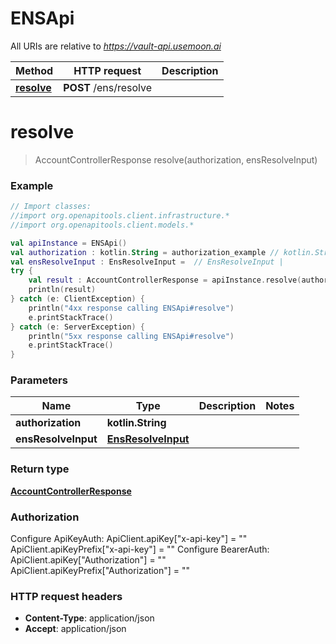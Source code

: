 # ENSApi

All URIs are relative to *https://vault-api.usemoon.ai*

Method | HTTP request | Description
------------- | ------------- | -------------
[**resolve**](ENSApi.md#resolve) | **POST** /ens/resolve | 


<a id="resolve"></a>
# **resolve**
> AccountControllerResponse resolve(authorization, ensResolveInput)



### Example
```kotlin
// Import classes:
//import org.openapitools.client.infrastructure.*
//import org.openapitools.client.models.*

val apiInstance = ENSApi()
val authorization : kotlin.String = authorization_example // kotlin.String | 
val ensResolveInput : EnsResolveInput =  // EnsResolveInput | 
try {
    val result : AccountControllerResponse = apiInstance.resolve(authorization, ensResolveInput)
    println(result)
} catch (e: ClientException) {
    println("4xx response calling ENSApi#resolve")
    e.printStackTrace()
} catch (e: ServerException) {
    println("5xx response calling ENSApi#resolve")
    e.printStackTrace()
}
```

### Parameters

Name | Type | Description  | Notes
------------- | ------------- | ------------- | -------------
 **authorization** | **kotlin.String**|  |
 **ensResolveInput** | [**EnsResolveInput**](EnsResolveInput.md)|  |

### Return type

[**AccountControllerResponse**](AccountControllerResponse.md)

### Authorization


Configure ApiKeyAuth:
    ApiClient.apiKey["x-api-key"] = ""
    ApiClient.apiKeyPrefix["x-api-key"] = ""
Configure BearerAuth:
    ApiClient.apiKey["Authorization"] = ""
    ApiClient.apiKeyPrefix["Authorization"] = ""

### HTTP request headers

 - **Content-Type**: application/json
 - **Accept**: application/json

